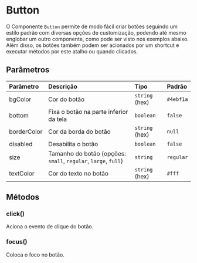 # Button

O Componente `Button` permite de modo fácil criar botões seguindo um estilo padrão com diversas opções
de customização, podendo até mesmo englobar um outro componente, como pode ser visto nos exemplos abaixo.
Além disso, os botões também podem ser acionados por um shortcut e executar métodos por este atalho ou quando clicados.

<!-- @example ./example/Example.html-->

## Parâmetros

| Parâmetro      | Descrição                              | Tipo              | Padrão      |
| :------------- | :------------------------------------- | :---------------- | :---------- |
| bgColor        | Cor do botão                           | `string` (hex)    | `#4ebf1a`   |
| bottom         | Fixa o botão na parte inferior da tela | `boolean`         | `false`     |
| borderColor    | Cor da borda do botão                  | `string` (hex)    | `null`      |
| disabled       | Desabilita o botão                     | `boolean`         | `false`     |
| size           | Tamanho do botão (opções: `small`, `regular`, `large`, `full`)   | `string` | `regular`|
| textColor      | Cor do texto no botão                  | `string` (hex)    | `#fff`      |

## Métodos

### click()

Aciona o evento de clique do botão.

### focus()

Coloca o foco no botão.
